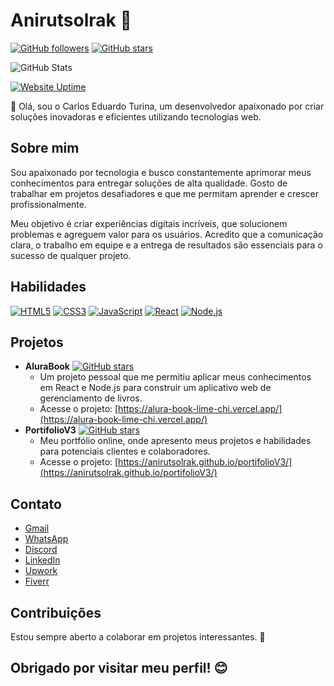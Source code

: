 # Anirutsolrak 👋

[![GitHub followers](https://img.shields.io/github/followers/anirutsolrak?style=social)](https://github.com/anirutsolrak)
[![GitHub stars](https://img.shields.io/github/stars/anirutsolrak/anirutsolrak?style=social)](https://github.com/anirutsolrak/anirutsolrak)

<!-- stats -->
![GitHub Stats](https://github-readme-stats.vercel.app/api?username=anirutsolrak&theme=blue-green)
<!-- endstats -->

[![Website Uptime](https://img.shields.io/website-up-down-green-red/http/monip.org.svg)](https://monip.org)

👋 Olá, sou o Carlos Eduardo Turina, um desenvolvedor apaixonado por criar soluções inovadoras e eficientes utilizando tecnologias web.

## Sobre mim

Sou apaixonado por tecnologia e busco constantemente aprimorar meus conhecimentos para entregar soluções de alta qualidade. Gosto de trabalhar em projetos desafiadores e que me permitam aprender e crescer profissionalmente. 

Meu objetivo é criar experiências digitais incríveis, que solucionem problemas e agreguem valor para os usuários. Acredito que a comunicação clara, o trabalho em equipe e a entrega de resultados são essenciais para o sucesso de qualquer projeto.

## Habilidades

[![HTML5](https://img.shields.io/badge/html5-E34F26.svg?style=flat&logo=html5&logoColor=white)](https://www.w3.org/html/)
[![CSS3](https://img.shields.io/badge/css3-1572B6.svg?style=flat&logo=css3&logoColor=white)](https://www.w3.org/Style/CSS/)
[![JavaScript](https://img.shields.io/badge/JavaScript-F7DF1E.svg?style=flat&logo=javascript&logoColor=white)](https://www.javascript.com/)
[![React](https://img.shields.io/badge/React-61DAFB.svg?style=flat&logo=react&logoColor=white)](https://reactjs.org/)
[![Node.js](https://img.shields.io/badge/Node.js-43853D.svg?style=flat&logo=nodejs&logoColor=white)](https://nodejs.org/)

## Projetos

* **AluraBook** [![GitHub stars](https://img.shields.io/github/stars/anirutsolrak/alura-book?style=social)](https://github.com/anirutsolrak/alura-book)
  * Um projeto pessoal que me permitiu aplicar meus conhecimentos em React e Node.js para construir um aplicativo web de gerenciamento de livros.
  * Acesse o projeto: [https://alura-book-lime-chi.vercel.app/](https://alura-book-lime-chi.vercel.app/)
* **PortifolioV3** [![GitHub stars](https://img.shields.io/github/stars/anirutsolrak/portifolioV3?style=social)](https://github.com/anirutsolrak/AluraBook)
  * Meu portfólio online, onde apresento meus projetos e habilidades para potenciais clientes e colaboradores.
  * Acesse o projeto: [https://anirutsolrak.github.io/portifolioV3/](https://anirutsolrak.github.io/portifolioV3/)

## Contato

* [Gmail](mailto:carloseduardoturina@gmail.com)
* [WhatsApp](https://wa.me/+5511939621151)
* [Discord](https://discordapp.com/users/anirutsolrak)
* [LinkedIn](https://www.linkedin.com/in/carlos-eduardo-turina-014a5425b?utm_source=share&utm_campaign=share_via&utm_content=profile&utm_medium=android_app)
* [Upwork](https://www.upwork.com/freelancers/~01685c2af23c38f15f)
* [Fiverr](https://br.fiverr.com/anirutsolrak)

## Contribuições

Estou sempre aberto a colaborar em projetos interessantes. 🤝

## Obrigado por visitar meu perfil! 😊

